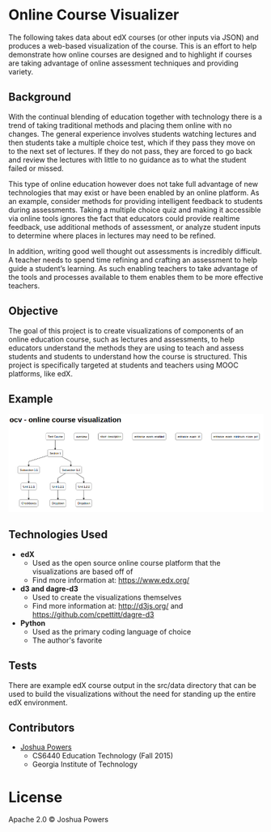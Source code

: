 # Online Course Visualizer
The following takes data about edX courses (or other inputs via JSON) and produces a web-based
visualization of the course. This is an effort to help demonstrate how online courses are designed
and to highlight if courses are taking advantage of online assessment techniques and providing
variety.

## Background
With the continual blending of education together with technology there is a trend of taking traditional methods and placing them online with no changes. The general experience involves students watching lectures and then students take a multiple choice test, which if they pass they move on to the next set of lectures. If they do not pass, they are forced to go back and review the lectures with little to no guidance as to what the student failed or missed.

This type of online education however does not take full advantage of new technologies that may exist or have been enabled by an online platform. As an example, consider methods for providing intelligent feedback to students during assessments. Taking a multiple choice quiz and making it accessible via online tools ignores the fact that educators could provide realtime feedback, use additional methods of assessment, or analyze student inputs to determine where places in lectures may need to be refined.

In addition, writing good well thought out assessments is incredibly difficult. A teacher needs to spend time refining and crafting an assessment to help guide a student’s learning. As such enabling teachers to take advantage of the tools and processes available to them enables them to be more effective teachers.

## Objective
The goal of this project is to create visualizations of components of an online education course, such as lectures and assessments, to help educators understand the methods they are using to teach and assess students and students to understand how the course is structured. This project is specifically targeted at students and teachers using MOOC platforms, like edX.

## Example
![alt text](https://raw.githubusercontent.com/powersj/ocv/master/img/draft_2015_10_18.png "Initial draft")

## Technologies Used
* **edX**
  * Used as the open source online course platform that the visualizations are based off of
  * Find more information at: https://www.edx.org/
* **d3 and dagre-d3**
  * Used to create the visualizations themselves
  * Find more information at: http://d3js.org/ and https://github.com/cpettitt/dagre-d3
* **Python**
  * Used as the primary coding language of choice
  * The author's favorite

## Tests
There are example edX course output in the src/data directory that can be used to build the
visualizations without the need for standing up the entire edX environment.

## Contributors
* [Joshua Powers](http://powersj.github.io/)
  * CS6440 Education Technology (Fall 2015)
  * Georgia Institute of Technology

# License
Apache 2.0 &copy; Joshua Powers
